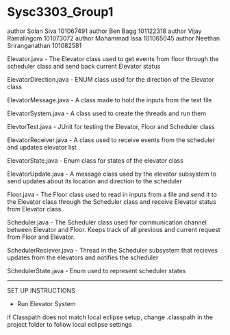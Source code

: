 # Sysc3303_Group1

author Solan Siva 101067491
author Ben Bagg 101122318
author Vijay Ramalingom 101073072
author Mohammad Issa 101065045
author Neethan Sriranganathan 101082581


Elevator.java - The Elevator class used to get events from floor through the scheduler class and send back current Elevator status

ElevatorDirection.java - ENUM class used for the direction of the Elevator class

ElevatorMessage.java - A class made to hold the inputs from the text file

ElevatorSystem.java - A class used to create the threads and run them

ElevtorTest.java - JUnit for testing the Elevator, Floor and Scheduler class

ElevatorReceiver.java - A class used to receive events from the scheduler and updates elevator list

ElevatorState.java - Enum class for states of the elevator class

ElevatorUpdate.java - A message class used by the elevator subsystem to send updates about its location and direction to the scheduler

Floor.java -  The Floor class used to read in inputs from a file and send it to the Elevator class through the Scheduler class and receive Elevator status from Elevator class

Scheduler.java - The Scheduler class used for communication channel between Elevator and Floor. Keeps track of all previous and current request from Floor and Elevator.

SchedulerReciever.java -  Thread in the Scheduler subsystem that recieves updates from the elevators and notifies the scheduler

SchedulerState.java - Enum used to represent scheduler states

-----------------------------------------------------------------------------------------------------------
SET UP INSTRUCTIONS

- Run Elevator System

if Classpath does not match local eclipse setup, change .classpath in the project folder to follow local eclipse settings
